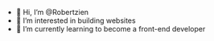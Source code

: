 - 👋 Hi, I’m @Robertzien
- 👀 I’m interested in building websites
- 🌱 I’m currently learning to become a front-end developer
